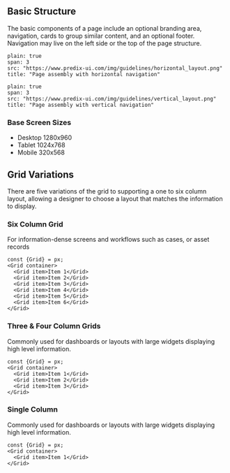 ## Basic Structure

The basic components of a page include an optional branding area, navigation, cards to group similar content, and an optional footer. Navigation may live on the left side or the top of the page structure.



```image
plain: true
span: 3
src: "https://www.predix-ui.com/img/guidelines/horizontal_layout.png"
title: "Page assembly with horizontal navigation"
```

```image
plain: true
span: 3
src: "https://www.predix-ui.com/img/guidelines/vertical_layout.png"
title: "Page assembly with vertical navigation"
```



### Base Screen Sizes

- Desktop	1280x960
- Tablet	1024x768
- Mobile	320x568




## Grid Variations

There are five variations of the grid to supporting a one to six column layout, allowing a designer to choose a layout that matches the information to display.

### Six Column Grid
For information-dense screens and workflows such as cases, or asset records

```react
const {Grid} = px;
<Grid container>
  <Grid item>Item 1</Grid>
  <Grid item>Item 2</Grid>
  <Grid item>Item 3</Grid>
  <Grid item>Item 4</Grid>
  <Grid item>Item 5</Grid>
  <Grid item>Item 6</Grid>
</Grid>
```

### Three & Four Column Grids
Commonly used for dashboards or layouts with large widgets displaying high level information.

```react
const {Grid} = px;
<Grid container>
  <Grid item>Item 1</Grid>
  <Grid item>Item 2</Grid>
  <Grid item>Item 3</Grid>
</Grid>
```




### Single Column
Commonly used for dashboards or layouts with large widgets displaying high level information.

```react
const {Grid} = px;
<Grid container>
  <Grid item>Item 1</Grid>
</Grid>
```
